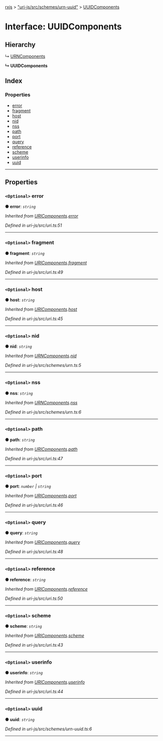 [rxjs](../README.md) > ["uri-js/src/schemes/urn-uuid"](../modules/_uri_js_src_schemes_urn_uuid_.md) > [UUIDComponents](../interfaces/_uri_js_src_schemes_urn_uuid_.uuidcomponents.md)

# Interface: UUIDComponents

## Hierarchy

↳  [URNComponents](_uri_js_src_schemes_urn_.urncomponents.md)

**↳ UUIDComponents**

## Index

### Properties

* [error](_uri_js_src_schemes_urn_uuid_.uuidcomponents.md#error)
* [fragment](_uri_js_src_schemes_urn_uuid_.uuidcomponents.md#fragment)
* [host](_uri_js_src_schemes_urn_uuid_.uuidcomponents.md#host)
* [nid](_uri_js_src_schemes_urn_uuid_.uuidcomponents.md#nid)
* [nss](_uri_js_src_schemes_urn_uuid_.uuidcomponents.md#nss)
* [path](_uri_js_src_schemes_urn_uuid_.uuidcomponents.md#path)
* [port](_uri_js_src_schemes_urn_uuid_.uuidcomponents.md#port)
* [query](_uri_js_src_schemes_urn_uuid_.uuidcomponents.md#query)
* [reference](_uri_js_src_schemes_urn_uuid_.uuidcomponents.md#reference)
* [scheme](_uri_js_src_schemes_urn_uuid_.uuidcomponents.md#scheme)
* [userinfo](_uri_js_src_schemes_urn_uuid_.uuidcomponents.md#userinfo)
* [uuid](_uri_js_src_schemes_urn_uuid_.uuidcomponents.md#uuid)

---

## Properties

<a id="error"></a>

### `<Optional>` error

**● error**: *`string`*

*Inherited from [URIComponents](_uri_js_src_uri_.uricomponents.md).[error](_uri_js_src_uri_.uricomponents.md#error)*

*Defined in uri-js/src/uri.ts:51*

___
<a id="fragment"></a>

### `<Optional>` fragment

**● fragment**: *`string`*

*Inherited from [URIComponents](_uri_js_src_uri_.uricomponents.md).[fragment](_uri_js_src_uri_.uricomponents.md#fragment)*

*Defined in uri-js/src/uri.ts:49*

___
<a id="host"></a>

### `<Optional>` host

**● host**: *`string`*

*Inherited from [URIComponents](_uri_js_src_uri_.uricomponents.md).[host](_uri_js_src_uri_.uricomponents.md#host)*

*Defined in uri-js/src/uri.ts:45*

___
<a id="nid"></a>

### `<Optional>` nid

**● nid**: *`string`*

*Inherited from [URNComponents](_uri_js_src_schemes_urn_.urncomponents.md).[nid](_uri_js_src_schemes_urn_.urncomponents.md#nid)*

*Defined in uri-js/src/schemes/urn.ts:5*

___
<a id="nss"></a>

### `<Optional>` nss

**● nss**: *`string`*

*Inherited from [URNComponents](_uri_js_src_schemes_urn_.urncomponents.md).[nss](_uri_js_src_schemes_urn_.urncomponents.md#nss)*

*Defined in uri-js/src/schemes/urn.ts:6*

___
<a id="path"></a>

### `<Optional>` path

**● path**: *`string`*

*Inherited from [URIComponents](_uri_js_src_uri_.uricomponents.md).[path](_uri_js_src_uri_.uricomponents.md#path)*

*Defined in uri-js/src/uri.ts:47*

___
<a id="port"></a>

### `<Optional>` port

**● port**: *`number` \| `string`*

*Inherited from [URIComponents](_uri_js_src_uri_.uricomponents.md).[port](_uri_js_src_uri_.uricomponents.md#port)*

*Defined in uri-js/src/uri.ts:46*

___
<a id="query"></a>

### `<Optional>` query

**● query**: *`string`*

*Inherited from [URIComponents](_uri_js_src_uri_.uricomponents.md).[query](_uri_js_src_uri_.uricomponents.md#query)*

*Defined in uri-js/src/uri.ts:48*

___
<a id="reference"></a>

### `<Optional>` reference

**● reference**: *`string`*

*Inherited from [URIComponents](_uri_js_src_uri_.uricomponents.md).[reference](_uri_js_src_uri_.uricomponents.md#reference)*

*Defined in uri-js/src/uri.ts:50*

___
<a id="scheme"></a>

### `<Optional>` scheme

**● scheme**: *`string`*

*Inherited from [URIComponents](_uri_js_src_uri_.uricomponents.md).[scheme](_uri_js_src_uri_.uricomponents.md#scheme)*

*Defined in uri-js/src/uri.ts:43*

___
<a id="userinfo"></a>

### `<Optional>` userinfo

**● userinfo**: *`string`*

*Inherited from [URIComponents](_uri_js_src_uri_.uricomponents.md).[userinfo](_uri_js_src_uri_.uricomponents.md#userinfo)*

*Defined in uri-js/src/uri.ts:44*

___
<a id="uuid"></a>

### `<Optional>` uuid

**● uuid**: *`string`*

*Defined in uri-js/src/schemes/urn-uuid.ts:6*

___

